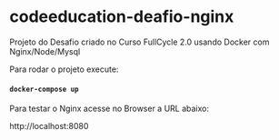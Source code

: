# codeeducation-deafio-nginx
Projeto do Desafio criado no Curso FullCycle 2.0 usando Docker com Nginx/Node/Mysql

Para rodar o projeto execute:
#### `docker-compose up`

Para testar o Nginx acesse no Browser a URL abaixo:

http://localhost:8080